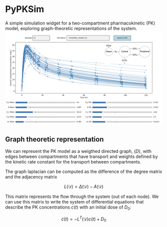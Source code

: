 # PyPKSim

A simple simulation widget for a two-compartment pharmacokinetic (PK) model, exploring graph-theoretic representations of the system.
![GraphPKSimulator](images/graphpksimulator.png)

## Graph theoretic representation

We can represent the PK model as a weigthed directed graph, $\mathcal(D)$, with edges between compartments that have transport and weights defined by the kinetic rate constant for the transport between compartments. 

The graph laplacian can be computed as the difference of the degree matrix and the adjacency matrix

$$
L \left( \mathcal{D} \right) = \Delta\left( \mathcal{D} \right) - A\left(\mathcal{D}\right)
$$

This matrix represents the flow through the system (out of each node). We can use this matrix to write the system of differential equations that describe the PK concentrations $c(t)$ with an initial dose of $D_0$:

$$
\dot{c}(t) = -L^T \left(\mathcal{D} \right) c(t) + D_0
$$
